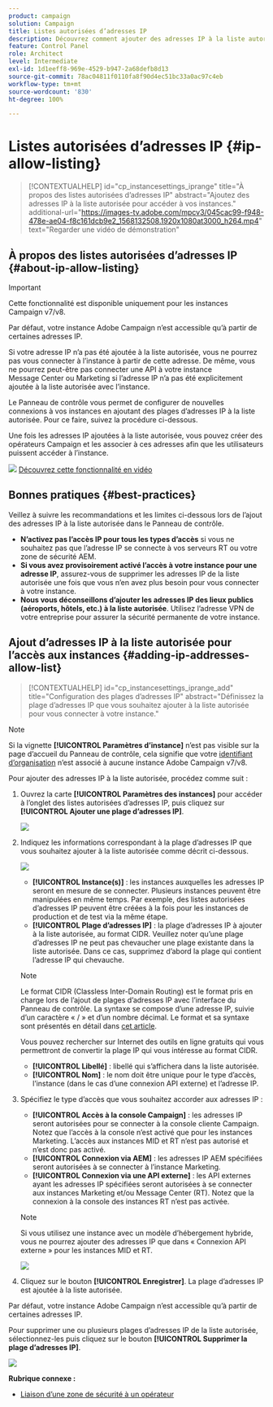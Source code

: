 ```yaml
---
product: campaign
solution: Campaign
title: Listes autorisées d’adresses IP
description: Découvrez comment ajouter des adresses IP à la liste autorisée dans le Panneau de contrôle pour accéder aux instances
feature: Control Panel
role: Architect
level: Intermediate
exl-id: 1d1eeff8-969e-4529-b947-2a68defb8d13
source-git-commit: 78ac04811f0110fa8f90d4ec51bc33a0ac97c4eb
workflow-type: tm+mt
source-wordcount: '830'
ht-degree: 100%

---
```


# Listes autorisées d’adresses IP {#ip-allow-listing}

>[!CONTEXTUALHELP]
>id="cp_instancesettings_iprange"
>title="À propos des listes autorisées d’adresses IP"
>abstract="Ajoutez des adresses IP à la liste autorisée pour accéder à vos instances."
>additional-url="https://images-tv.adobe.com/mpcv3/045cac99-f948-478e-ae04-f8c161dcb9e2_1568132508.1920x1080at3000_h264.mp4" text="Regarder une vidéo de démonstration"

## À propos des listes autorisées d’adresses IP {#about-ip-allow-listing}

>[!IMPORTANT]
>
>Cette fonctionnalité est disponible uniquement pour les instances Campaign v7/v8.

Par défaut, votre instance Adobe Campaign n’est accessible qu’à partir de certaines adresses IP.

Si votre adresse IP n’a pas été ajoutée à la liste autorisée, vous ne pourrez pas vous connecter à l’instance à partir de cette adresse. De même, vous ne pourrez peut-être pas connecter une API à votre instance Message Center ou Marketing si l’adresse IP n’a pas été explicitement ajoutée à la liste autorisée avec l’instance.

Le Panneau de contrôle vous permet de configurer de nouvelles connexions à vos instances en ajoutant des plages d’adresses IP à la liste autorisée. Pour ce faire, suivez la procédure ci-dessous.

Une fois les adresses IP ajoutées à la liste autorisée, vous pouvez créer des opérateurs Campaign et les associer à ces adresses afin que les utilisateurs puissent accéder à l’instance.

![](assets/do-not-localize/how-to-video.png) [Découvrez cette fonctionnalité en vidéo](https://experienceleague.adobe.com/docs/campaign-classic-learn/control-panel/instance-settings/ip-allow-listing.html?lang=fr#instance-settings)

## Bonnes pratiques {#best-practices}

Veillez à suivre les recommandations et les limites ci-dessous lors de l’ajout des adresses IP à la liste autorisée dans le Panneau de contrôle.

* **N’activez pas l’accès IP pour tous les types d’accès** si vous ne souhaitez pas que l’adresse IP se connecte à vos serveurs RT ou votre zone de sécurité AEM.
* **Si vous avez provisoirement activé l’accès à votre instance pour une adresse IP**, assurez-vous de supprimer les adresses IP de la liste autorisée une fois que vous n’en avez plus besoin pour vous connecter à votre instance.
* **Nous vous déconseillons d’ajouter les adresses IP des lieux publics (aéroports, hôtels, etc.) à la liste autorisée**. Utilisez l’adresse VPN de votre entreprise pour assurer la sécurité permanente de votre instance.

## Ajout d’adresses IP à la liste autorisée pour lʼaccès aux instances {#adding-ip-addresses-allow-list}

>[!CONTEXTUALHELP]
>id="cp_instancesettings_iprange_add"
>title="Configuration des plages dʼadresses IP"
>abstract="Définissez la plage dʼadresses IP que vous souhaitez ajouter à la liste autorisée pour vous connecter à votre instance."

>[!NOTE]
>
>Si la vignette **[!UICONTROL Paramètres d’instance]** nʼest pas visible sur la page dʼaccueil du Panneau de contrôle, cela signifie que votre [identifiant dʼorganisation](https://experienceleague.adobe.com/docs/core-services/interface/administration/organizations.html?lang=fr) nʼest associé à aucune instance Adobe Campaign v7/v8.

Pour ajouter des adresses IP à la liste autorisée, procédez comme suit :

1. Ouvrez la carte **[!UICONTROL Paramètres des instances]** pour accéder à l’onglet des listes autorisées d’adresses IP, puis cliquez sur **[!UICONTROL Ajouter une plage d’adresses IP]**.



   ![](assets/ip_whitelist_list1.png)

1. Indiquez les informations correspondant à la plage d’adresses IP que vous souhaitez ajouter à la liste autorisée comme décrit ci-dessous.

   ![](assets/ip_whitelist_add1.png)

   * **[!UICONTROL Instance(s)]** : les instances auxquelles les adresses IP seront en mesure de se connecter. Plusieurs instances peuvent être manipulées en même temps. Par exemple, des listes autorisées d’adresses IP peuvent être créées à la fois pour les instances de production et de test via la même étape.
   * **[!UICONTROL Plage d’adresses IP]** : la plage d’adresses IP à ajouter à la liste autorisée, au format CIDR. Veuillez noter qu’une plage d’adresses IP ne peut pas chevaucher une plage existante dans la liste autorisée. Dans ce cas, supprimez d’abord la plage qui contient l’adresse IP qui chevauche.

   >[!NOTE]
   >
   >Le format CIDR (Classless Inter-Domain Routing) est le format pris en charge lors de l’ajout de plages d’adresses IP avec l’interface du Panneau de contrôle. La syntaxe se compose d’une adresse IP, suivie d’un caractère « / » et d’un nombre décimal. Le format et sa syntaxe sont présentés en détail dans [cet article](https://whatismyipaddress.com/cidr).
   >
   >Vous pouvez rechercher sur Internet des outils en ligne gratuits qui vous permettront de convertir la plage IP qui vous intéresse au format CIDR.

   * **[!UICONTROL Libellé]** : libellé qui s’affichera dans la liste autorisée.
   * **[!UICONTROL Nom]** : le nom doit être unique pour le type d’accès, l’instance (dans le cas d’une connexion API externe) et l’adresse IP.


1. Spécifiez le type d’accès que vous souhaitez accorder aux adresses IP :

   * **[!UICONTROL Accès à la console Campaign]** : les adresses IP seront autorisées pour se connecter à la console cliente Campaign. Notez que l’accès à la console n’est activé que pour les instances Marketing. L’accès aux instances MID et RT n’est pas autorisé et n’est donc pas activé.
   * **[!UICONTROL Connexion via AEM]** : les adresses IP AEM spécifiées seront autorisées à se connecter à l’instance Marketing.
   * **[!UICONTROL Connexion via une API externe]** : les API externes ayant les adresses IP spécifiées seront autorisées à se connecter aux instances Marketing et/ou Message Center (RT). Notez que la connexion à la console des instances RT n’est pas activée.

   >[!NOTE]
   >
   >Si vous utilisez une instance avec un modèle d’hébergement hybride, vous ne pourrez ajouter des adresses IP que dans « Connexion API externe » pour les instances MID et RT.

   ![](assets/ip_whitelist_acesstype.png)

1. Cliquez sur le bouton **[!UICONTROL Enregistrer]**. La plage d’adresses IP est ajoutée à la liste autorisée.

   <!--![](assets/ip_whitelist_added.png)-->

Par défaut, votre instance Adobe Campaign n’est accessible qu’à partir de certaines adresses IP.

Pour supprimer une ou plusieurs plages dʼadresses IP de la liste autorisée, sélectionnez-les puis cliquez sur le bouton **[!UICONTROL Supprimer la plage dʼadresses IP]**.

![](assets/ip_whitelist_delete.png)

**Rubrique connexe :**

* [Liaison d’une zone de sécurité à un opérateur](https://experienceleague.adobe.com/docs/campaign-classic/using/installing-campaign-classic/additional-configurations/security-zones.html?lang=fr#linking-a-security-zone-to-an-operator)

